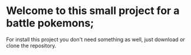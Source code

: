 # Welcome to this small project for a battle pokemons;

For install this project you don't need something as well, just download or clone the repository.
